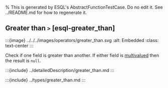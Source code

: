 % This is generated by ESQL's AbstractFunctionTestCase. Do no edit it. See ../README.md for how to regenerate it.

## Greater than `>` [esql-greater_than]

:::{image} ../../../images/operators/greater_than.svg
:alt: Embedded
:class: text-center
:::

Check if one field is greater than another. If either field is [multivalued](/reference/query-languages/esql/esql-multivalued-fields.md) then the result is `null`.

:::{include} ../detailedDescription/greater_than.md
:::

:::{include} ../types/greater_than.md
:::
